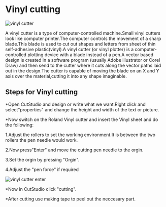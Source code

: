 
# Vinyl cutting



![vinyl cutter](https://user-images.githubusercontent.com/32705189/31891849-657265ba-b7bc-11e7-80ef-bc234ba232f6.jpg)




A vinyl cutter is a type of computer-controlled machine.Small vinyl cutters look like computer printer.The computer controls the movement of a sharp blade.This blade is used to cut out shapes and letters from sheet of thin self-adhesive plastic(vinyl).A vinyl cutter (or vinyl plotter) is a computer-controlled plotting device with a blade instead of a pen.A vector based design is created in a software program  (usually Adobe illustrator or Corel Draw) and then send to the cutter where it cuts along the vector paths laid out in the design.The cutter is capable of moving the blade on an X and Y axis over the material,cutting it into any shape imaginable.


## Steps for Vinyl cutting


*Open CutStudio and design or write what we want.Right click and select"properties" and change the height and width of the text or picture. 


*Now switch on the Roland Vinyl cutter and insert the Vinyl sheet and do the following: 




1.Adjust the rollers to set the working environment.It is between the two rollers the pen needle would work.


2.Now press"Enter" and move the cutting pen needle to the orgin.


3.Set the orgin by pressing "Orgin".


4.Adjust the "pen force" if required


![vinyl cutter enter](https://user-images.githubusercontent.com/32705189/31892578-3c44ab56-b7be-11e7-9d24-6f0aa9f1b573.jpg)




*Now in CutStudio click "cutting".



*After  cutting use making tape to peel out the neccesary part.
